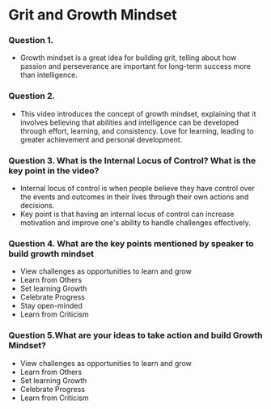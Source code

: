 # Grit and Growth Mindset

### Question 1.
- Growth mindset is a great idea for building grit, telling about how passion and perseverance are important for long-term success more than intelligence.

### Question 2.
- This video introduces the concept of growth mindset, explaining that it involves believing that abilities and intelligence can be developed through effort, learning, and consistency.
  Love for learning, leading to greater achievement and personal development.

### Question 3. What is the Internal Locus of Control? What is the key point in the video?
- Internal locus of control is when people believe they have control over the events and outcomes in their lives through their own actions and decisions. 
- Key point is that having an internal locus of control can increase motivation and improve one's ability to handle challenges effectively.

### Question 4. What are the key points mentioned by speaker to build growth mindset 
- View challenges as opportunities to learn and grow
- Learn from Others
- Set learning Growth
- Celebrate Progress
- Stay open-minded
- Learn from Criticism

### Question 5.What are your ideas to take action and build Growth Mindset?
- View challenges as opportunities to learn and grow
- Learn from Others
- Set learning Growth
- Celebrate Progress
- Learn from Criticism
